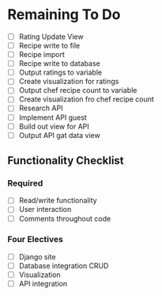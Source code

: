 # Remaining To Do

- [ ] Rating Update View
- [ ] Recipe write to file
- [ ] Recipe import
- [ ] Recipe write to database
- [ ] Output ratings to variable
- [ ] Create visualization for ratings
- [ ] Output chef recipe count to variable
- [ ] Create visualization fro chef recipe count
- [ ] Research API
- [ ] Implement API guest
- [ ] Build out view for API
- [ ] Output API gat data view

## Functionality Checklist

### Required

- [ ] Read/write functionality
- [ ] User interaction
- [ ] Comments throughout code

### Four Electives

- [ ] Django site
- [ ] Database integration CRUD
- [ ] Visualization
- [ ] API integration
